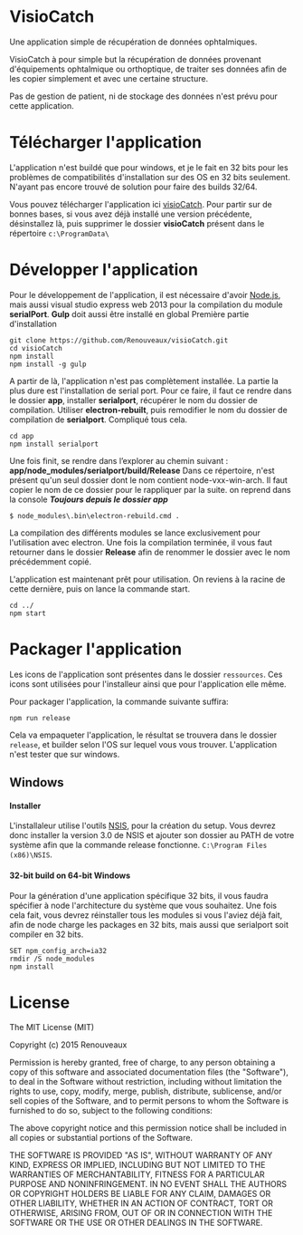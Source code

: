 VisioCatch
==============
Une application simple de récupération de données ophtalmiques.

VisioCatch à pour simple but la récupération de données provenant d'équipements ophtalmique ou orthoptique, de traiter ses données afin de les copier simplement et avec une certaine structure.

Pas de gestion de patient, ni de stockage des données n'est prévu pour cette application.

# Télécharger l'application

L'application n'est buildé que pour windows, et je le fait en 32 bits pour les problèmes de compatibilités d'installation sur des OS en 32 bits seulement.
N'ayant pas encore trouvé de solution pour faire des builds 32/64.

Vous pouvez télécharger l'application ici [visioCatch](https://github.com/Renouveaux/visioCatch/blob/master/releases/visiocatch_0.1.0.exe).
Pour partir sur de bonnes bases, si vous avez déjà installé une version précédente, désinstallez là, puis supprimer le dossier **visioCatch** présent dans le répertoire `c:\ProgramData\`


# Développer l'application
Pour le développement de l'application, il est nécessaire d'avoir [Node.js](https://nodejs.org), mais aussi visual studio express web 2013 pour la compilation du module **serialPort**.
**Gulp** doit aussi être installé en global
Première partie d'installation
```
git clone https://github.com/Renouveaux/visioCatch.git
cd visioCatch
npm install
npm install -g gulp
```
A partir de là, l'application n'est pas complètement installée. La partie la plus dure est l'installation de serial port. Pour ce faire, il faut ce rendre dans le dossier **app**, installer **serialport**, récupérer le nom du dossier de compilation. Utiliser **electron-rebuilt**, puis remodifier le nom du dossier de compilation de **serialport**.
Compliqué tous cela.
```
cd app
npm install serialport
```
Une fois finit, se rendre dans l’explorer au chemin suivant :  **app/node_modules/serialport/build/Release**
Dans ce répertoire, n'est présent qu'un seul dossier dont le nom contient node-vxx-win-arch. Il faut copier le nom de ce dossier pour le rappliquer par la suite. 
on reprend dans la console ***Toujours depuis le dossier app***
```
$ node_modules\.bin\electron-rebuild.cmd .
```
La compilation des différents modules se lance exclusivement pour l'utilisation avec electron.
Une fois la compilation terminée, il vous faut retourner dans le dossier **Release** afin de renommer le dossier avec le nom précédemment copié.

L'application est maintenant prêt pour utilisation. On reviens à la racine de cette dernière, puis on lance la commande start.
```
cd ../
npm start
```

# Packager l'application
Les icons de l'application sont présentes dans le dossier `ressources`. Ces icons sont utilisées pour l'installeur ainsi que pour l'application elle même.

Pour packager l'application, la commande suivante suffira:
```
npm run release
```
Cela va empaqueter l'application, le résultat se trouvera dans le dossier `release`, et builder selon l'OS sur lequel vous vous trouver.
L'application n'est tester que sur windows.


## Windows

#### Installer

L'installaleur utilise l'outils [NSIS](http://nsis.sourceforge.net), pour la création du setup. Vous devrez donc installer la version 3.0 de NSIS et ajouter son dossier au PATH de votre système afin que la commande release fonctionne. `C:\Program Files (x86)\NSIS`.

#### 32-bit build on 64-bit Windows

Pour la génération d'une application spécifique 32 bits, il vous faudra spécifier à node l'architecture du système que vous souhaitez.
Une fois cela fait, vous devrez réinstaller tous les modules si vous l'aviez déjà fait, afin de node charge les packages en 32 bits, mais aussi que serialport soit compiler en 32 bits.
```
SET npm_config_arch=ia32
rmdir /S node_modules
npm install
```

# License

The MIT License (MIT)

Copyright (c) 2015 Renouveaux

Permission is hereby granted, free of charge, to any person obtaining a copy
of this software and associated documentation files (the "Software"), to deal
in the Software without restriction, including without limitation the rights
to use, copy, modify, merge, publish, distribute, sublicense, and/or sell
copies of the Software, and to permit persons to whom the Software is
furnished to do so, subject to the following conditions:

The above copyright notice and this permission notice shall be included in all
copies or substantial portions of the Software.

THE SOFTWARE IS PROVIDED "AS IS", WITHOUT WARRANTY OF ANY KIND, EXPRESS OR
IMPLIED, INCLUDING BUT NOT LIMITED TO THE WARRANTIES OF MERCHANTABILITY,
FITNESS FOR A PARTICULAR PURPOSE AND NONINFRINGEMENT. IN NO EVENT SHALL THE
AUTHORS OR COPYRIGHT HOLDERS BE LIABLE FOR ANY CLAIM, DAMAGES OR OTHER
LIABILITY, WHETHER IN AN ACTION OF CONTRACT, TORT OR OTHERWISE, ARISING FROM,
OUT OF OR IN CONNECTION WITH THE SOFTWARE OR THE USE OR OTHER DEALINGS IN THE
SOFTWARE.
